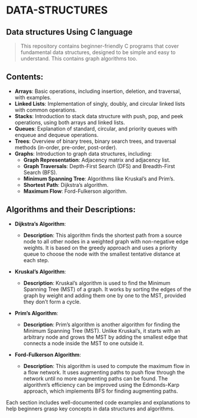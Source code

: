 
# DATA-STRUCTURES
## Data structures Using C language
> This repository contains beginner-friendly C programs that cover fundamental data structures, designed to be simple and easy to understand.
>This contains graph algorithms too.
## Contents:

- **Arrays**: Basic operations, including insertion, deletion, and traversal, with examples.
- **Linked Lists**: Implementation of singly, doubly, and circular linked lists with common operations.
- **Stacks**: Introduction to stack data structure with push, pop, and peek operations, using both arrays and linked lists.
- **Queues**: Explanation of standard, circular, and priority queues with enqueue and dequeue operations.
- **Trees**: Overview of binary trees, binary search trees, and traversal methods (in-order, pre-order, post-order).
- **Graphs**: Introduction to graph data structures, including:
  - **Graph Representation**: Adjacency matrix and adjacency list.
  - **Graph Traversals**: Depth-First Search (DFS) and Breadth-First Search (BFS).
  - **Minimum Spanning Tree**: Algorithms like Kruskal’s and Prim’s.
  - **Shortest Path**: Dijkstra’s algorithm.
  - **Maximum Flow**: Ford-Fulkerson algorithm.

## Algorithms and their Descriptions:

- **Dijkstra’s Algorithm**: 
  - **Description**: This algorithm finds the shortest path from a source node to all other nodes in a weighted graph with non-negative edge weights. It is based on the greedy approach and uses a priority queue to choose the node with the smallest tentative distance at each step.
  
- **Kruskal’s Algorithm**: 
  - **Description**: Kruskal’s algorithm is used to find the Minimum Spanning Tree (MST) of a graph. It works by sorting the edges of the graph by weight and adding them one by one to the MST, provided they don’t form a cycle.

- **Prim’s Algorithm**: 
  - **Description**: Prim’s algorithm is another algorithm for finding the Minimum Spanning Tree (MST). Unlike Kruskal’s, it starts with an arbitrary node and grows the MST by adding the smallest edge that connects a node inside the MST to one outside it.

- **Ford-Fulkerson Algorithm**: 
  - **Description**: This algorithm is used to compute the maximum flow in a flow network. It uses augmenting paths to push flow through the network until no more augmenting paths can be found. The algorithm’s efficiency can be improved using the Edmonds-Karp approach, which implements BFS for finding augmenting paths.

Each section includes well-documented code examples and explanations to help beginners grasp key concepts in data structures and algorithms.



